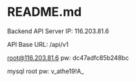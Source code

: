 # README.md

Backend API Server IP: 116.203.81.6

API Base URL: /api/v1

root@116.203.81.6 pw: dc47adfc85b248bc

mysql root pw: v_athe19!A_




